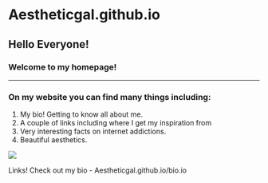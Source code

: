 # Aestheticgal.github.io
 ## Hello Everyone!
 ### Welcome to my homepage!
 ---
### On my website you can find many things including:
1. My bio! Getting to know all about me.
1. A couple of links including where I get my inspiration from 
1. Very interesting facts on internet addictions.
1. Beautiful aesthetics.

![](https://i.pinimg.com/564x/83/82/cf/8382cf2778509585dbce1d7eb506310b.jpg)

Links!
Check out my bio - Aestheticgal.github.io/bio.io

